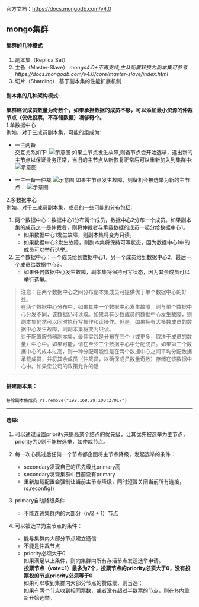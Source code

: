 官方文档：https://docs.mongodb.com/v4.0
## mongo集群 
#### 集群的几种模式
1. 副本集（Replica Set）
2. 主备（Master-Slave） *mongo4.0+不再支持,主从配置转换为副本集可参考https://docs.mongodb.com/v4.0/core/master-slave/index.html*
3. 切片（Sharding） 基于副本集的性能扩展机制   

#### 副本集的几种架构模式:   
**集群建议成员数量为奇数个，如果承担数据的成员不够，可以添加最小资源的仲裁节点（仅做投票，不存储数据）凑够奇个。**  
 1.单数据中心  
例如，对于三成员副本集，可能的组成为:
+ 一主两备   
交互关系如下:
 ![示意图](https://docs.mongodb.com/v4.0/_images/replica-set-primary-with-two-secondaries.bakedsvg.svg "交互关系")
如果主节点发生故障,则备节点会开始选举，选出新的主节点以保证业务正常，当旧的主节点从新恢复正常后可以重新加入到集群中:
 ![示意图](https://docs.mongodb.com/v4.0/_images/replica-set-trigger-election.bakedsvg.svg "交互关系")

+ 一主一备一仲裁
 ![示意图](https://docs.mongodb.com/v4.0/_images/replica-set-primary-with-secondary-and-arbiter.bakedsvg.svg "交互关系")
如果主节点发生故障，则备机会被选举为新的主节点：
 ![示意图](https://docs.mongodb.com/v4.0/_images/replica-set-w-arbiter-trigger-election.bakedsvg.svg "交互关系")



2.多数据中心        
例如，对于三成员副本集，成员的一些可能的分布包括:      
1. 两个数据中心：数据中心1分布两个成员，数据中心2分布一个成员。如果副本集的成员之一是仲裁者，则将仲裁者与承载数据的成员一起分给数据中心1。  
   + 如果数据中心1发生故障，则副本集将变为只读。   
   + 如果数据中心2发生故障，则副本集将保持可写状态，因为数据中心1中的成员可以举行选举。    
2. 三个数据中心：一个成员给到数据中心1，另一个成员给到数据中心2，最后一个成员给数据中心3。    
   + 如果任何数据中心发生故障，副本集将保持可写状态，因为其余成员可以举行选举。
> 注意：在两个数据中心之间分布副本集成员可提供优于单个数据中心的好处。  
> 在两个数据中心分布中，如果其中一个数据中心发生故障，则与单个数据中心分发不同，该数据仍可读取。如果具有少数成员的数据中心发生故障，则副本集仍然可以同时执行写操作和读操作。但是，如果拥有大多数成员的数据中心发生故障，则副本集将变为只读。   
> 对于配置服务器副本集，最佳实践是分布在三个（或更多，取决于成员的数量）中心中。如果可能，请在至少三个数据中心中分配成员。如果第三个数据中心的成本过高，则一种分配可能性是在两个数据中心之间平均分配数据承载成员，并将其余成员（仲裁员，以确保成员数量奇数）存储在该数据中心中。如果您公司的政策允许的话
---
#### 搭建副本集：

    移除副本集成员 rs.remove("192.168.29.100:27017")
---
#### 选举:    
1. 可以通过设置priority来提高某个结点的优先级，让其优先被选举为主节点，priority为0则不能被选举，如仲裁节点。
2. 每一次心跳过后任何一个节点都企图将主节点降级，发起选举的条件：
   + secondary发现自己的优先级比primary高
   + secondary发现集群中目前没有primary
   + 重新加载配置会强制让当前主节点降级，同时短暂关闭当前所有连接，rs.reconfig()
   
3. primary自动降级条件
   + 不能连通集群内的大部分（n/2 + 1）节点

4. 可以被选举为主节点的条件：
   + 能与集群内大部分节点建立通信
   + 不能是仲裁节点
   + priority必须大于0   
   如果满足以上条件，则向集群内所有存活节点发送选举申请。  
   **投票节点（vote=1）最多为7个，投票节点的priority必须大于0，没有投票权的节点priority必须等于0**   
   如果可以收到集群内大部分节点的赞成票，则当选；   
   如果有两个节点收到相同票数，或者没有超过半数票的节点，则在1s内重新开始选举。
   
